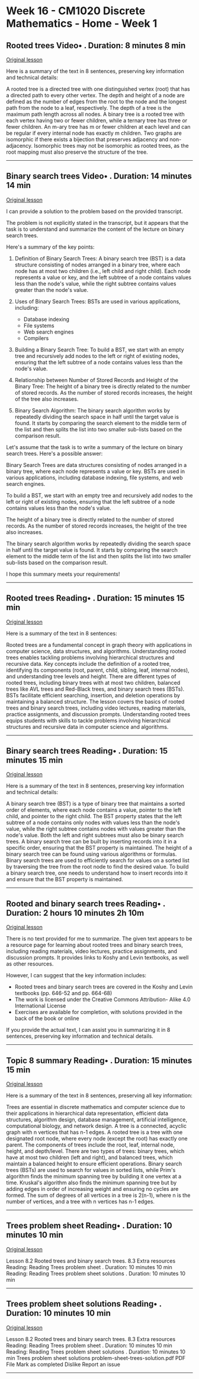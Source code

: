 # Week 16 - CM1020 Discrete Mathematics - Home - Week 1

## Rooted trees Video• . Duration: 8 minutes 8 min

[Original lesson](https://www.coursera.org/learn/uol-discrete-mathematics/lecture/i1CY9/rooted-trees)

Here is a summary of the text in 8 sentences, preserving key information and technical details:

A rooted tree is a directed tree with one distinguished vertex (root) that has a directed path to every other vertex. The depth and height of a node are defined as the number of edges from the root to the node and the longest path from the node to a leaf, respectively. The depth of a tree is the maximum path length across all nodes. A binary tree is a rooted tree with each vertex having two or fewer children, while a ternary tree has three or fewer children. An m-ary tree has m or fewer children at each level and can be regular if every internal node has exactly m children. Two graphs are isomorphic if there exists a bijection that preserves adjacency and non-adjacency. Isomorphic trees may not be isomorphic as rooted trees, as the root mapping must also preserve the structure of the tree.

---

## Binary search trees Video• . Duration: 14 minutes 14 min

[Original lesson](https://www.coursera.org/learn/uol-discrete-mathematics/lecture/XYlri/binary-search-trees)

I can provide a solution to the problem based on the provided transcript.

The problem is not explicitly stated in the transcript, but it appears that the task is to understand and summarize the content of the lecture on binary search trees.

Here's a summary of the key points:

1. Definition of Binary Search Trees:
A binary search tree (BST) is a data structure consisting of nodes arranged in a binary tree, where each node has at most two children (i.e., left child and right child). Each node represents a value or key, and the left subtree of a node contains values less than the node's value, while the right subtree contains values greater than the node's value.

2. Uses of Binary Search Trees:
BSTs are used in various applications, including:
	* Database indexing
	* File systems
	* Web search engines
	* Compilers

3. Building a Binary Search Tree:
To build a BST, we start with an empty tree and recursively add nodes to the left or right of existing nodes, ensuring that the left subtree of a node contains values less than the node's value.

4. Relationship between Number of Stored Records and Height of the Binary Tree:
The height of a binary tree is directly related to the number of stored records. As the number of stored records increases, the height of the tree also increases.

5. Binary Search Algorithm:
The binary search algorithm works by repeatedly dividing the search space in half until the target value is found. It starts by comparing the search element to the middle term of the list and then splits the list into two smaller sub-lists based on the comparison result.

Let's assume that the task is to write a summary of the lecture on binary search trees. Here's a possible answer:

Binary Search Trees are data structures consisting of nodes arranged in a binary tree, where each node represents a value or key. BSTs are used in various applications, including database indexing, file systems, and web search engines.

To build a BST, we start with an empty tree and recursively add nodes to the left or right of existing nodes, ensuring that the left subtree of a node contains values less than the node's value.

The height of a binary tree is directly related to the number of stored records. As the number of stored records increases, the height of the tree also increases.

The binary search algorithm works by repeatedly dividing the search space in half until the target value is found. It starts by comparing the search element to the middle term of the list and then splits the list into two smaller sub-lists based on the comparison result.

I hope this summary meets your requirements!

---

## Rooted trees Reading• . Duration: 15 minutes 15 min

[Original lesson](https://www.coursera.org/learn/uol-discrete-mathematics/supplement/1PwaC/rooted-trees)

Here is a summary of the text in 8 sentences:

Rooted trees are a fundamental concept in graph theory with applications in computer science, data structures, and algorithms. Understanding rooted trees enables tackling problems involving hierarchical structures and recursive data. Key concepts include the definition of a rooted tree, identifying its components (root, parent, child, sibling, leaf, internal nodes), and understanding tree levels and height. There are different types of rooted trees, including binary trees with at most two children, balanced trees like AVL trees and Red-Black trees, and binary search trees (BSTs). BSTs facilitate efficient searching, insertion, and deletion operations by maintaining a balanced structure. The lesson covers the basics of rooted trees and binary search trees, including video lectures, reading materials, practice assignments, and discussion prompts. Understanding rooted trees equips students with skills to tackle problems involving hierarchical structures and recursive data in computer science and algorithms.

---

## Binary search trees Reading• . Duration: 15 minutes 15 min

[Original lesson](https://www.coursera.org/learn/uol-discrete-mathematics/supplement/FTdMQ/binary-search-trees)

Here is a summary of the text in 8 sentences, preserving key information and technical details:

A binary search tree (BST) is a type of binary tree that maintains a sorted order of elements, where each node contains a value, pointer to the left child, and pointer to the right child. The BST property states that the left subtree of a node contains only nodes with values less than the node's value, while the right subtree contains nodes with values greater than the node's value. Both the left and right subtrees must also be binary search trees. A binary search tree can be built by inserting records into it in a specific order, ensuring that the BST property is maintained. The height of a binary search tree can be found using various algorithms or formulas. Binary search trees are used to efficiently search for values on a sorted list by traversing the tree from the root node to find the desired value. To build a binary search tree, one needs to understand how to insert records into it and ensure that the BST property is maintained.

---

## Rooted and binary search trees Reading• . Duration: 2 hours 10 minutes 2h 10m

[Original lesson](https://www.coursera.org/learn/uol-discrete-mathematics/supplement/joTQH/rooted-and-binary-search-trees)

There is no text provided for me to summarize. The given text appears to be a resource page for learning about rooted trees and binary search trees, including reading materials, video lectures, practice assignments, and discussion prompts. It provides links to Koshy and Levin textbooks, as well as other resources.

However, I can suggest that the key information includes:

* Rooted trees and binary search trees are covered in the Koshy and Levin textbooks (pp. 646-52 and pp. 664-68)
* The work is licensed under the Creative Commons Attribution- Alike 4.0 International License
* Exercises are available for completion, with solutions provided in the back of the book or online

If you provide the actual text, I can assist you in summarizing it in 8 sentences, preserving key information and technical details.

---

## Topic 8 summary Reading• . Duration: 15 minutes 15 min

[Original lesson](https://www.coursera.org/learn/uol-discrete-mathematics/supplement/3rT20/topic-8-summary)

Here is a summary of the text in 8 sentences, preserving all key information:

Trees are essential in discrete mathematics and computer science due to their applications in hierarchical data representation, efficient data structures, algorithm design, database management, artificial intelligence, computational biology, and network design. A tree is a connected, acyclic graph with n vertices that has n-1 edges. A rooted tree is a tree with one designated root node, where every node (except the root) has exactly one parent. The components of trees include the root, leaf, internal node, height, and depth/level. There are two types of trees: binary trees, which have at most two children (left and right), and balanced trees, which maintain a balanced height to ensure efficient operations. Binary search trees (BSTs) are used to search for values in sorted lists, while Prim's algorithm finds the minimum spanning tree by building it one vertex at a time. Kruskal's algorithm also finds the minimum spanning tree but by adding edges in order of increasing weight and ensuring no cycles are formed. The sum of degrees of all vertices in a tree is 2(n-1), where n is the number of vertices, and a tree with n vertices has n-1 edges.

---

## Trees problem sheet Reading• . Duration: 10 minutes 10 min

[Original lesson](https://www.coursera.org/learn/uol-discrete-mathematics/supplement/N16tq/trees-problem-sheet)

Lesson 8.2 Rooted trees and binary search trees. 8.3 Extra resources Reading: Reading Trees problem sheet . Duration: 10 minutes 10 min Reading: Reading Trees problem sheet solutions . Duration: 10 minutes 10 min

---

## Trees problem sheet solutions Reading• . Duration: 10 minutes 10 min

[Original lesson](https://www.coursera.org/learn/uol-discrete-mathematics/supplement/LOL7f/trees-problem-sheet-solutions)

Lesson 8.2 Rooted trees and binary search trees. 8.3 Extra resources Reading: Reading Trees problem sheet . Duration: 10 minutes 10 min Reading: Reading Trees problem sheet solutions . Duration: 10 minutes 10 min Trees problem sheet solutions problem-sheet-trees-solution.pdf PDF File Mark as completed Dislike Report an issue

---


